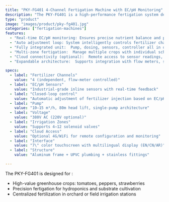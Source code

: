 ```yaml
---
title: "PKY-FG401 4-Channel Fertigation Machine with EC/pH Monitoring"
description: "The PKY-FG401 is a high-performance fertigation system designed with 4 independent fertilizer injection channels and integrated EC/pH sensor control. It combines a single high-pressure water pump with automatic nutrient mixing, real-time monitoring, and remote management. Suitable for large-scale greenhouses and precision agriculture zones."
type: "product"
image: "images/product/pky-fg401.jpg"
categories: ["fertigation-machines"]
features:
  - "Real-time EC/pH monitoring: Ensures precise nutrient balance and prevents over/under-fertilization"
  - "Auto adjustment loop: System intelligently controls fertilizer channels to maintain target EC/pH" 
  - "Fully integrated unit:  Pump, dosing, sensors, controller all in one compact frame"
  - "Multi-zone fertigation:  Manage multiple crops with individual schedules" 
  - "Cloud connectivity (optional):  Remote access to sensor readings, alarm notifications, and control interface" 
  - "Expandable architecture:  Supports integration with flow meters, soil sensors, or weather stations" 

specs:
  - label: "Fertilizer Channels"
    value: "4 (independent, flow-meter controlled)"
  - label: "EC/pH Sensors"
    value: "Industrial-grade inline sensors with real-time feedback"
  - label: "Closed-loop control"
    value: "Automatic adjustment of fertilizer injection based on EC/pH setpoints"
  - label: "Pump"
    value: "10–15 m³/h, 80m head lift, single-pump architecture"
  - label: "Voltage"
    value: "380V AC (220V optional)"
  - label: "Irrigation Zones"
    value: "Supports 4–12 solenoid valves"
  - label: "Cloud Access"
    value: "Optional 4G/WiFi for remote configuration and monitoring"
  - label: "Interface"
    value: "7\" color touchscreen with multilingual display (EN/CN/AR)"
  - label: "Structure"
    value: "Aluminum frame + UPVC plumbing + stainless fittings"

---
```


The PKY-FG401 is designed for :
- High-value greenhouse crops: tomatoes, peppers, strawberries
- Precision fertigation for hydroponics and substrate cultivation
- Centralized fertilization in orchard or field irrigation stations
